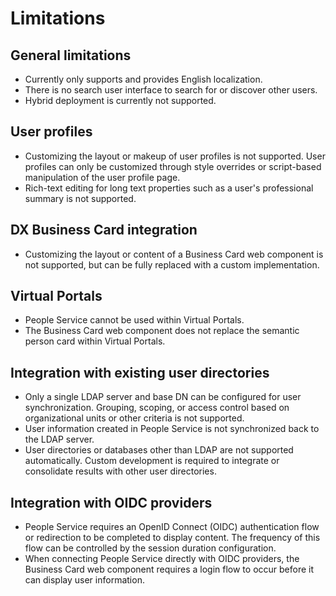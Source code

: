# Limitations

## General limitations

- Currently only supports and provides English localization.
- There is no search user interface to search for or discover other users.
- Hybrid deployment is currently not supported.

## User profiles

- Customizing the layout or makeup of user profiles is not supported. User profiles can only be customized through style overrides or script-based manipulation of the user profile page.
- Rich-text editing for long text properties such as a user's professional summary is not supported.

## DX Business Card integration

- Customizing the layout or content of a Business Card web component is not supported, but can be fully replaced with a custom implementation.

## Virtual Portals

- People Service cannot be used within Virtual Portals.
- The Business Card web component does not replace the semantic person card within Virtual Portals.

## Integration with existing user directories

- Only a single LDAP server and base DN can be configured for user synchronization. Grouping, scoping, or access control based on organizational units or other criteria is not supported.
- User information created in People Service is not synchronized back to the LDAP server.
- User directories or databases other than LDAP are not supported automatically. Custom development is required to integrate or consolidate results with other user directories.

## Integration with OIDC providers

- People Service requires an OpenID Connect (OIDC) authentication flow or redirection to be completed to display content. The frequency of this flow can be controlled by the session duration configuration.
- When connecting People Service directly with OIDC providers, the Business Card web component requires a login flow to occur before it can display user information.